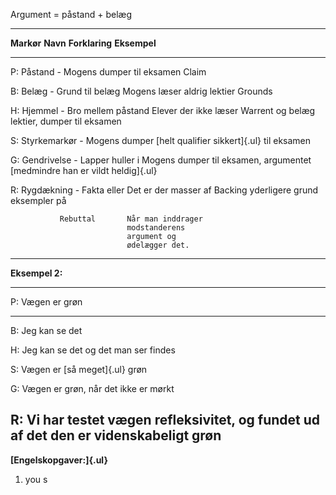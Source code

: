 Argument = påstand + belæg

  ----------------------------------------------------------------------------
  **Markør**   **Navn**       **Forklaring**      **Eksempel**
  ------------ -------------- ------------------- ----------------------------
  P:           Påstand -                          Mogens dumper til eksamen
               Claim                              

  B:           Belæg -        Grund til belæg     Mogens læser aldrig lektier
               Grounds                            

  H:           Hjemmel -      Bro mellem påstand  Elever der ikke læser
               Warrent        og belæg            lektier, dumper til eksamen

  S:           Styrkemarkør -                     Mogens dumper [helt
               qualifier                          sikkert]{.ul} til eksamen

  G:           Gendrivelse -  Lapper huller i     Mogens dumper til eksamen,
                              argumentet          [medmindre han er vildt
                                                  heldig]{.ul}

  R:           Rygdækning -   Fakta eller         Det er der masser af
               Backing        yderligere grund    eksempler på

               Rebuttal       Når man inddrager   
                              modstanderens       
                              argument og         
                              ødelægger det.      
  ----------------------------------------------------------------------------

**Eksempel 2:**

  -----------------------------------------------------------------------
  P:       Vægen er grøn
  -------- --------------------------------------------------------------
  B:       Jeg kan se det

  H:       Jeg kan se det og det man ser findes

  S:       Vægen er [så meget]{.ul} grøn

  G:       Vægen er grøn, når det ikke er mørkt

  R:       Vi har testet vægen refleksivitet, og fundet ud af det den er
           videnskabeligt grøn
  -----------------------------------------------------------------------

**[Engelskopgaver:]{.ul}**

1.  you s
